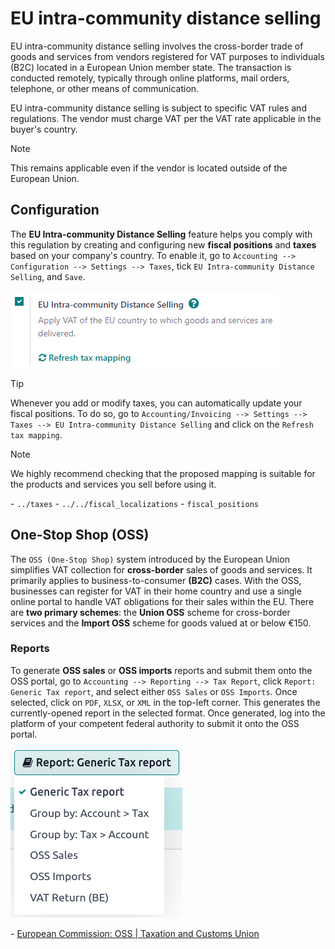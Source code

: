# EU intra-community distance selling

EU intra-community distance selling involves the cross-border trade of
goods and services from vendors registered for VAT purposes to
individuals (B2C) located in a European Union member state. The
transaction is conducted remotely, typically through online platforms,
mail orders, telephone, or other means of communication.

EU intra-community distance selling is subject to specific VAT rules and
regulations. The vendor must charge VAT per the VAT rate applicable in
the buyer's country.

> [!NOTE]
> This remains applicable even if the vendor is located outside of the
> European Union.

## Configuration

The **EU Intra-community Distance Selling** feature helps you comply
with this regulation by creating and configuring new **fiscal
positions** and **taxes** based on your company's country. To enable it,
go to `Accounting --> Configuration --> Settings --> Taxes`, tick
`EU Intra-community Distance Selling`, and `Save`.

![EU intra-community Distance Selling feature in Odoo Accounting settings](eu_distance_selling/enable-feature.png)

> [!TIP]
> Whenever you add or modify taxes, you can automatically update your
> fiscal positions. To do so, go to
> `Accounting/Invoicing --> Settings --> Taxes --> EU Intra-community Distance
> Selling` and click on the `Refresh tax mapping`.

> [!NOTE]
> We highly recommend checking that the proposed mapping is suitable for
> the products and services you sell before using it.

<div class="seealso">

\- `../taxes` - `../../fiscal_localizations` - `fiscal_positions`

</div>

## One-Stop Shop (OSS)

The `OSS (One-Stop Shop)` system introduced by the European Union
simplifies VAT collection for **cross-border** sales of goods and
services. It primarily applies to business-to-consumer **(B2C)** cases.
With the OSS, businesses can register for VAT in their home country and
use a single online portal to handle VAT obligations for their sales
within the EU. There are **two primary schemes**: the **Union OSS**
scheme for cross-border services and the **Import OSS** scheme for goods
valued at or below €150.

### Reports

To generate **OSS sales** or **OSS imports** reports and submit them
onto the OSS portal, go to `Accounting --> Reporting --> Tax Report`,
click `Report: Generic Tax
report`, and select either `OSS Sales` or `OSS Imports`. Once selected,
click on `PDF`, `XLSX`, or `XML` in the top-left corner. This generates
the currently-opened report in the selected format. Once generated, log
into the platform of your competent federal authority to submit it onto
the OSS portal.

![OSS reports view](eu_distance_selling/oss-report.png)

<div class="seealso">

\- [European Commission: OSS \| Taxation and Customs
Union](https://ec.europa.eu/taxation_customs/business/vat/oss_en)

</div>
